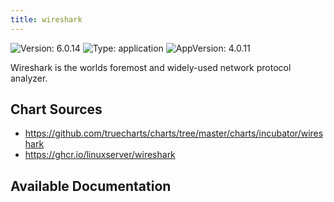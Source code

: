 ```yaml
---
title: wireshark
---
```


![Version: 6.0.14](https://img.shields.io/badge/Version-6.0.14-informational?style=flat-square) ![Type: application](https://img.shields.io/badge/Type-application-informational?style=flat-square) ![AppVersion: 4.0.11](https://img.shields.io/badge/AppVersion-4.0.11-informational?style=flat-square)

Wireshark is the worlds foremost and widely-used network protocol analyzer.

## Chart Sources

- https://github.com/truecharts/charts/tree/master/charts/incubator/wireshark
- https://ghcr.io/linuxserver/wireshark

## Available Documentation

